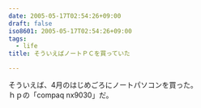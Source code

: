 ```yaml
---
date: 2005-05-17T02:54:26+09:00
draft: false
iso8601: 2005-05-17T02:54:26+09:00
tags:
  - life
title: そういえばノートＰＣを買っていた

---
```


<div class="entry-body">
  <p>そういえば、4月のはじめごろにノートパソコンを買った。<br />
    ｈｐの「compaq nx9030」だ。</p>
</div>
